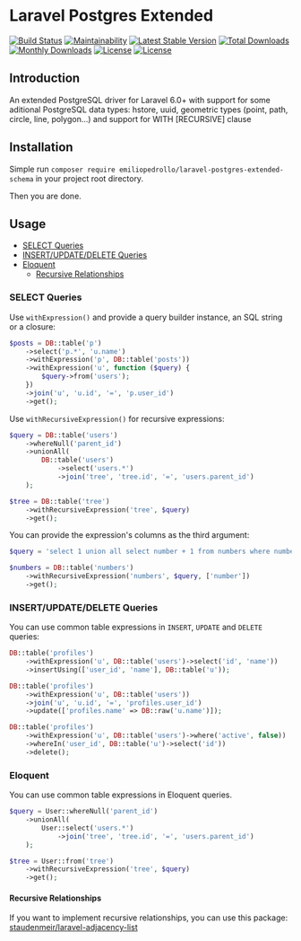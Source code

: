 Laravel Postgres Extended
=========================

[![Build Status](https://travis-ci.org/emiliopedrollo/laravel-postgres-extended-schema.svg?branch=master)](https://travis-ci.org/emiliopedrollo/laravel-postgres-extended-schema)
[![Maintainability](https://api.codeclimate.com/v1/badges/5c06fa52e00dfd5d05d0/maintainability)](https://codeclimate.com/github/emiliopedrollo/laravel-postgres-extended-schema/maintainability)
[![Latest Stable Version](https://poser.pugx.org/emiliopedrollo/laravel-postgres-extended-schema/v/stable)](https://packagist.org/packages/emiliopedrollo/laravel-postgres-extended-schema)
[![Total Downloads](https://poser.pugx.org/emiliopedrollo/laravel-postgres-extended-schema/downloads)](https://packagist.org/packages/emiliopedrollo/laravel-postgres-extended-schema)
[![Monthly Downloads](https://poser.pugx.org/emiliopedrollo/laravel-postgres-extended-schema/d/monthly)](https://packagist.org/packages/emiliopedrollo/laravel-postgres-extended-schema)
[![License](https://poser.pugx.org/emiliopedrollo/laravel-postgres-extended-schema/license)](https://packagist.org/packages/emiliopedrollo/laravel-postgres-extended-schema)
[![License](https://poser.pugx.org/emiliopedrollo/laravel-postgres-extended-schema/license)](https://packagist.org/packages/emiliopedrollo/laravel-postgres-extended-schema)

## Introduction

An extended PostgreSQL driver for Laravel 6.0+ with support for some aditional PostgreSQL data types: hstore, uuid, geometric types (point, path, circle, line, polygon...) and support for WITH \[RECURSIVE\] clause

## Installation  

Simple run `composer require emiliopedrollo/laravel-postgres-extended-schema` in your project root directory.

Then you are done.

## Usage

- [SELECT Queries](#select-queries)
- [INSERT/UPDATE/DELETE Queries](#insertupdatedelete-queries)
- [Eloquent](#eloquent)
  - [Recursive Relationships](#recursive-relationships)

### SELECT Queries

Use `withExpression()` and provide a query builder instance, an SQL string or a closure:

```php
$posts = DB::table('p')
    ->select('p.*', 'u.name')
    ->withExpression('p', DB::table('posts'))
    ->withExpression('u', function ($query) {
        $query->from('users');
    })
    ->join('u', 'u.id', '=', 'p.user_id')
    ->get();
```

Use `withRecursiveExpression()` for recursive expressions:

```php
$query = DB::table('users')
    ->whereNull('parent_id')
    ->unionAll(
        DB::table('users')
            ->select('users.*')
            ->join('tree', 'tree.id', '=', 'users.parent_id')
    );

$tree = DB::table('tree')
    ->withRecursiveExpression('tree', $query)
    ->get();
```

You can provide the expression's columns as the third argument:

```php
$query = 'select 1 union all select number + 1 from numbers where number < 10';

$numbers = DB::table('numbers')
    ->withRecursiveExpression('numbers', $query, ['number'])
    ->get();
```

### INSERT/UPDATE/DELETE Queries

You can use common table expressions in `INSERT`, `UPDATE` and `DELETE` queries:

```php
DB::table('profiles')
    ->withExpression('u', DB::table('users')->select('id', 'name'))
    ->insertUsing(['user_id', 'name'], DB::table('u'));
```

```php
DB::table('profiles')
    ->withExpression('u', DB::table('users'))
    ->join('u', 'u.id', '=', 'profiles.user_id')
    ->update(['profiles.name' => DB::raw('u.name')]);
```

```php
DB::table('profiles')
    ->withExpression('u', DB::table('users')->where('active', false))
    ->whereIn('user_id', DB::table('u')->select('id'))
    ->delete();
```

### Eloquent

You can use common table expressions in Eloquent queries.

```php
$query = User::whereNull('parent_id')
    ->unionAll(
        User::select('users.*')
            ->join('tree', 'tree.id', '=', 'users.parent_id')
    );

$tree = User::from('tree')
    ->withRecursiveExpression('tree', $query)
    ->get();
```

#### Recursive Relationships

If you want to implement recursive relationships, you can use this package: [staudenmeir/laravel-adjacency-list](https://github.com/staudenmeir/laravel-adjacency-list)
